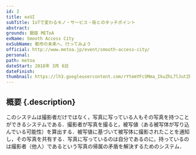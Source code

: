 ```yaml
---
id: 2
title: exUI
subTitle: IoTで変わるモノ・サービス・街とのタッチポイント
abstract:
grounds: 銀座 METoA
exName: Smooth Access City
exSubName: 都市の未来へ、行ってみよう
official: http://www.metoa.jp/event/smooth-access-city/
personal:
path: metoa
dateStart: 2018年 3月 6日
dateFinish:
thumbnail: https://lh3.googleusercontent.com/rYtemYFcSMma_IkuZhL7lJutZbjhvLjcC2J089pSU2MBIUMVYvgI1Bv55F74heWW38Rq5NlrcYexzUW8TQBA07f6oUKHeEDRznF2XbU-fmPHC2gZqSIvDyasXL3XrBJ5wzLWqQS_DRgQDI4nYrHZX6JDXWrDfMVulzQ1oPPjW4oiFUvVw4jRS4i-mH_23FicDeCircXSlYDo5j3PQO2lVbrz9Izvbl3DRjf3_ZrBT-k-OAOOgPsMlhU3mH6WYxVkRilfQLl4RTIB0JUTllH_E-B_bTakagy8baccoM3LA-oItfLNI1A91BLDsnvD4qYzZg3iS2QToXnA4CQHwAvCoprRGy_7CK9pxz6ErMFCCFqd1EOb_VoQ1rP6PU5OpM_7RhrJ6dV7bfojCHSwaEzs2bIT2-dc6ET2KPTYzVZ4-4Zh0CCUd9qHoTvAaoM7JOwBnM7hP-CaXx9XbntVN2EWGngRGvFo7niVeZvR6W7X__-0W_GK-UlPe8pPSNFHSzyohFhawwYBcIReR1JxNdUQV-OnmXMT4WfDin6LcuG-Y4bXaRzKaebZJbUCnXQQ3GoFNLvca1dwSzA6IHeh63pKd-X5k5xUbcknXaUqF1-7=w1342-h1006-rw
---
```


## 概要 {.description}

このシステムは撮影者だけではなく，写真に写っている人もその写真を持つことができるシステムである．撮影者が写真を撮ると，被写値（ある被写体が写り込んでいる可能性）を算出する．被写値に基づいて被写体に撮影されたことを通知し，その写真を共有する．写真に写っているのは自分であるのに，持っているのは撮影者（他人）であるという写真の帰属の矛盾を解決するためのシステム．
